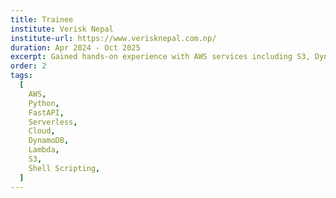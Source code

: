 ```yaml
---
title: Trainee
institute: Verisk Nepal
institute-url: https://www.verisknepal.com.np/
duration: Apr 2024 - Oct 2025
excerpt: Gained hands-on experience with AWS services including S3, DynamoDB, DocumentDB, IAM, API Gateway, Lambda, EC2, Batch, SageMaker, Glue, and Bedrock. Developed projects such as a Git-like utility, a Resume Parser, and a Medium Clone, applying cloud-native architectures and serverless solutions.
order: 2
tags:
  [
    AWS,
    Python,
    FastAPI,
    Serverless,
    Cloud,
    DynamoDB,
    Lambda,
    S3,
    Shell Scripting,
  ]
---
```

